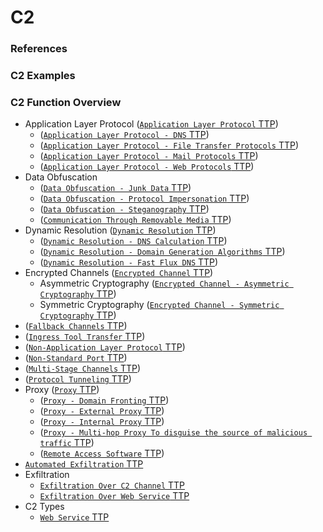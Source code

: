 <!---------------------------------------------------------------------------------
Copyright: (c) BLS OPS LLC.
This program is free software: you can redistribute it and/or modify
it under the terms of the GNU General Public License as published by
the Free Software Foundation, version 3.
This program is distributed in the hope that it will be useful,
but WITHOUT ANY WARRANTY; without even the implied warranty of
MERCHANTABILITY or FITNESS FOR A PARTICULAR PURPOSE. See the
GNU General Public License for more details.
You should have received a copy of the GNU General Public License
along with this program. If not, see <https://www.gnu.org/licenses/>.
--------------------------------------------------------------------------------->
# C2
### References

### C2 Examples

### C2 Function Overview

* Application Layer Protocol ([`Application Layer Protocol` TTP](TTP/T1071_Application_Layer_Protocol/T1071.md))
	* ([`Application Layer Protocol - DNS` TTP](TTP/T1071_Application_Layer_Protocol/004_DNS/T1071.004.md))
	* ([`Application Layer Protocol - File Transfer Protocols` TTP](TTP/T1071_Application_Layer_Protocol/002_File_Transfer_Protocols/T1071.002.md))
	* ([`Application Layer Protocol - Mail Protocols` TTP](TTP/T1071_Application_Layer_Protocol/003_Mail_Protocols/T1071.003.md))
	* ([`Application Layer Protocol - Web Protocols` TTP](TTP/T1071_Application_Layer_Protocol/001_Web_Protocols/T1071.001.md))
* Data Obfuscation
	* ([`Data Obfuscation - Junk Data` TTP](TTP/T1001_Data_Obfuscation/001_Junk_Data/T1001.001.md))
	* ([`Data Obfuscation - Protocol Impersonation` TTP](TTP/T1001_Data_Obfuscation/003_Protocol_Impersonation/T1001.003.md))
	* ([`Data Obfuscation - Steganography` TTP](TTP/T1001_Data_Obfuscation/002_Steganography/T1001.002.md))
	* ([`Communication Through Removable Media` TTP](TTP/T1092_Communication_Through_Removable_Media/T1092.md))
* Dynamic Resolution ([`Dynamic Resolution` TTP](TTP/T1568_Dynamic_Resolution/T1568.md))
	* ([`Dynamic Resolution - DNS Calculation` TTP](TTP/T1568_Dynamic_Resolution/003_DNS_Calculation/T1568.003.md))
	* ([`Dynamic Resolution - Domain Generation Algorithms` TTP](TTP/T1568_Dynamic_Resolution/002_Domain_Generation_Algorithms/T1568.002.md))
	* ([`Dynamic Resolution - Fast Flux DNS` TTP](TTP/T1568_Dynamic_Resolution/001_Fast_Flux_DNS/T1568.001.md))
* Encrypted Channels ([`Encrypted Channel` TTP](TTP/T1573_Encrypted_Channel/T1573.md))
	* Asymmetric Cryptography ([`Encrypted Channel - Asymmetric Cryptography` TTP](TTP/T1573_Encrypted_Channel/002_Asymmetric_Cryptography/T1573.002.md))
	* Symmetric Cryptography ([`Encrypted Channel - Symmetric Cryptography` TTP](TTP/T1573_Encrypted_Channel/001_Symmetric_Cryptography/T1573.001.md))
* ([`Fallback Channels` TTP](TTP/T1008_Fallback_Channels/T1008.md))
* ([`Ingress Tool Transfer` TTP](TTP/T1105_Ingress_Tool_Transfer/T1105.md))
* ([`Non-Application Layer Protocol` TTP](TTP/T1095_Non-Application_Layer_Protocol/T1095.md))
* ([`Non-Standard Port` TTP](TTP/T1571_Non-Standard_Port/T1571.md))
* ([`Multi-Stage Channels` TTP](TTP/T1104_Multi-Stage_Channels/T1104.md))
* ([`Protocol Tunneling` TTP](TTP/T1572_Protocol_Tunneling/T1572.md))
* Proxy ([`Proxy` TTP](TTP/T1090_Proxy/T1090.md))
	* ([`Proxy - Domain Fronting` TTP](TTP/T1090_Proxy/004_Domain_Fronting/T1090.004.md))
	* ([`Proxy - External Proxy` TTP](TTP/T1090_Proxy/002_External_Proxy/T1090.002.md))
	* ([`Proxy - Internal Proxy` TTP](TTP/T1090_Proxy/001_Internal_Proxy/T1090.001.md))
	* ([`Proxy - Multi-hop Proxy To disguise the source of malicious traffic` TTP](TTP/T1090_Proxy/003_Multi-hop_Proxy_To_disguise_the_source_of_malicious_traffic/T1090.003.md))
	* ([`Remote Access Software` TTP](TTP/T1219_Remote_Access_Software/T1219.md))
* [`Automated Exfiltration` TTP](TTP/T1020_Automated_Exfiltration/T1020.md)
* Exfiltration
	* [`Exfiltration Over C2 Channel` TTP](TTP/T1041_Exfiltration_Over_C2_Channel/T1041.md)
	* [`Exfiltration Over Web Service` TTP](TTP/T1567_Exfiltration_Over_Web_Service/T1567.md)
* C2 Types
	* [`Web Service` TTP](/TTP/T1102_Web_Service/T1102.md)